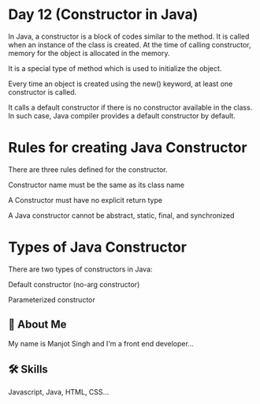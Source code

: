 
# Day 12 (Constructor in Java)

In Java, a constructor is a block of codes similar to the method. It is called when an instance of the class is created. At the time of calling constructor, memory for the object is allocated in the memory.

It is a special type of method which is used to initialize the object.

Every time an object is created using the new() keyword, at least one constructor is called.

It calls a default constructor if there is no constructor available in the class. In such case, Java compiler provides a default constructor by default.

# Rules for creating Java Constructor

There are three rules defined for the constructor.

Constructor name must be the same as its class name

A Constructor must have no explicit return type

A Java constructor cannot be abstract, static, final, and synchronized



# Types of Java Constructor

There are two types of constructors in Java:

Default constructor (no-arg constructor)

Parameterized constructor

## 🚀 About Me
My name is Manjot Singh
and
I'm a front end developer...


## 🛠 Skills
Javascript, Java, HTML, CSS...

